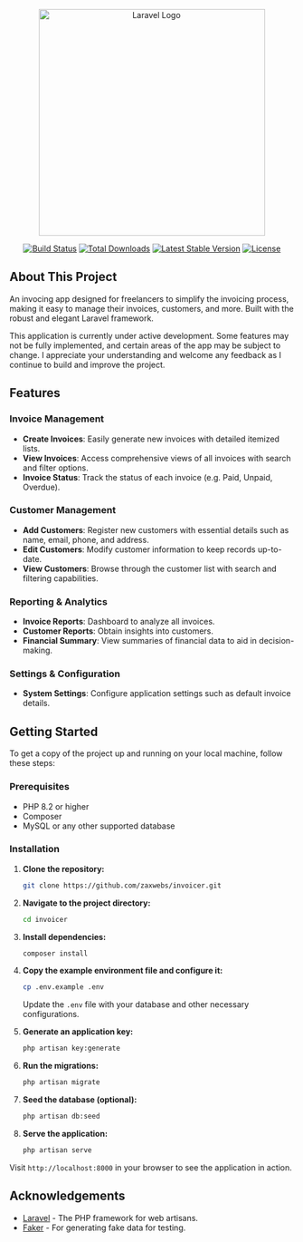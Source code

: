 
<p align="center"><a href="https://laravel.com" target="_blank"><img src="https://raw.githubusercontent.com/laravel/art/master/logo-lockup/5%20SVG/2%20CMYK/1%20Full%20Color/laravel-logolockup-cmyk-red.svg" width="400" alt="Laravel Logo"></a></p>

<p align="center">
<a href="https://github.com/laravel/framework/actions"><img src="https://github.com/laravel/framework/workflows/tests/badge.svg" alt="Build Status"></a>
<a href="https://packagist.org/packages/laravel/framework"><img src="https://img.shields.io/packagist/dt/laravel/framework" alt="Total Downloads"></a>
<a href="https://packagist.org/packages/laravel/framework"><img src="https://img.shields.io/packagist/v/laravel/framework" alt="Latest Stable Version"></a>
<a href="https://packagist.org/packages/laravel/framework"><img src="https://img.shields.io/packagist/l/laravel/framework" alt="License"></a>
</p>

## About This Project

An invocing app designed for freelancers to simplify the invoicing process, making it easy to manage their invoices, customers, and more. Built with the robust and elegant Laravel framework.

This application is currently under active development. Some features may not be fully implemented, and certain areas of the app may be subject to change. I appreciate your understanding and welcome any feedback as I continue to build and improve the project.

## Features

### Invoice Management
- **Create Invoices**: Easily generate new invoices with detailed itemized lists.
- **View Invoices**: Access comprehensive views of all invoices with search and filter options.
- **Invoice Status**: Track the status of each invoice (e.g. Paid, Unpaid, Overdue).

### Customer Management
- **Add Customers**: Register new customers with essential details such as name, email, phone, and address.
- **Edit Customers**: Modify customer information to keep records up-to-date.
- **View Customers**: Browse through the customer list with search and filtering capabilities.

### Reporting & Analytics
- **Invoice Reports**: Dashboard to analyze all invoices.
- **Customer Reports**: Obtain insights into customers.
- **Financial Summary**: View summaries of financial data to aid in decision-making.

### Settings & Configuration
- **System Settings**: Configure application settings such as default invoice details.

## Getting Started

To get a copy of the project up and running on your local machine, follow these steps:

### Prerequisites
- PHP 8.2 or higher
- Composer
- MySQL or any other supported database

### Installation

1. **Clone the repository:**
   ```sh
   git clone https://github.com/zaxwebs/invoicer.git
   ```
2. **Navigate to the project directory:**
   ```sh
   cd invoicer
   ```
3. **Install dependencies:**
   ```sh
   composer install
   ```
4. **Copy the example environment file and configure it:**
   ```sh
   cp .env.example .env
   ```
   Update the `.env` file with your database and other necessary configurations.

5. **Generate an application key:**
   ```sh
   php artisan key:generate
   ```
6. **Run the migrations:**
   ```sh
   php artisan migrate
   ```
7. **Seed the database (optional):**
   ```sh
   php artisan db:seed
   ```
8. **Serve the application:**
   ```sh
   php artisan serve
   ```

Visit `http://localhost:8000` in your browser to see the application in action.

## Acknowledgements

- [Laravel](https://laravel.com) - The PHP framework for web artisans.
- [Faker](https://github.com/fzaninotto/Faker) - For generating fake data for testing.
